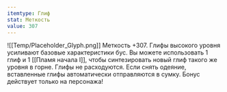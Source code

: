 ```yaml
---
itemtype: Глиф
stat: Меткость 
value: 307
---
```

![[Temp/Placeholder_Glyph.png]]
Меткость +307. Глифы высокого уровня усиливают базовые характеристики бус. Вы можете использовать 1 глиф и 1 [[Пламя начала I]], чтобы синтезировать новый глиф такого же уровня в горне. Глифы не расходуются. Если снять одеяние, вставленные глифы автоматически отправляются в сумку. Бонус действует только на персонажа!
